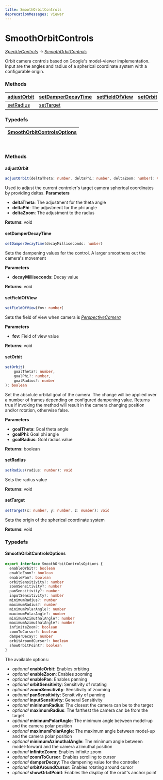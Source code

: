 ```yaml
---
title: SmoothOrbitControls
deprecationMessages: viewer
---
```


<Banner />

# SmoothOrbitControls
[_SpeckleControls_](/viewer/speckle-controls-api) -> [_SmoothOrbitControls_](/viewer/smooth-orbit-controls-api)

Orbit camera controls based on Google's model-viewer implementation. Input are the angles and radius of a spherical coordinate system with a configurable origin.

### <h3>Methods</h3>

| [adjustOrbit](/viewer/smooth-orbit-controls-api.md#adjustorbit)               | [setDamperDecayTime](/viewer/smooth-orbit-controls-api.md#setdamperdecaytime)       | [setFieldOfView](/viewer/smooth-orbit-controls-api.md#setfieldofview)                     | [setOrbit](/viewer/smooth-orbit-controls-api.md#setorbit)         |
| :---------------------------------------------------- | :-------------------------------------------------------- | :------------------------------------------------------------------ | :---------------------------------------------------- |
| [setRadius](/viewer/smooth-orbit-controls-api.md#setradius)   | [setTarget](/viewer/smooth-orbit-controls-api.md#settarget)  

### <h3>Typedefs</h3>

| [SmoothOrbitControlsOptions](/viewer/smooth-orbit-controls-api.md#smoothorbitcontrolsoptions)  |
:---------------------------------------------------- | 

</br>

### <h3>Methods</h3>

#### <b>adjustOrbit</b>

```ts
adjustOrbit(deltaTheta: number, deltaPhi: number, deltaZoom: number): void
```

Used to adjust the current controler's target camera spherical coordinates by providing deltas.
**Parameters**

- **deltaTheta**: The adjustment for the theta angle
- **deltaPhi**: The adjustment for the phi angle
- **deltaZoom**: The adjustment to the radius

**Returns**: void


#### <b>setDamperDecayTime</b>

```ts
setDamperDecayTime(decayMilliseconds: number)
```

Sets the dampening values for the control. A larger smoothens out the camera's movement

**Parameters**

- **decayMilliseconds**: Decay value

**Returns**: void



#### <b>setFieldOfView</b>

```ts
setFieldOfView(fov: number)
```

Sets the field of view when camera is [_PerspectiveCamera_](https://threejs.org/docs/index.html?q=persp#api/en/cameras/PerspectiveCamera)

**Parameters**

- **fov**: Field of view value

**Returns**: void

#### <b>setOrbit</b>

```ts
setOrbit(
    goalTheta?: number,
    goalPhi?: number,
    goalRadius?: number
): boolean
```

Set the absolute orbital goal of the camera. The change will be applied over a number of frames depending on configured dampening value. Returns true if invoking the method will result in the camera changing position and/or rotation, otherwise false.

**Parameters**

- **goalTheta**: Goal theta angle
- **goalPhi**: Goal phi angle
- **goalRadius**: Goal radius value

**Returns**: boolean

#### <b>setRadius</b>

```ts
setRadius(radius: number): void
```
Sets the radius value

**Returns**: void


#### <b>setTarget</b>

```ts
setTarget(x: number, y: number, z: number): void
```
Sets the origin of the spherical coordinate system

**Returns**: void

### <h3>Typedefs</h3>

#### <b>SmoothOrbitControlsOptions</b>

```ts
export interface SmoothOrbitControlsOptions {
  enableOrbit?: boolean
  enableZoom?: boolean
  enablePan?: boolean
  orbitSensitivity?: number
  zoomSensitivity?: number
  panSensitivity?: number
  inputSensitivity?: number
  minimumRadius?: number
  maximumRadius?: number
  minimumPolarAngle?: number
  maximumPolarAngle?: number
  minimumAzimuthalAngle?: number
  maximumAzimuthalAngle?: number
  infiniteZoom?: boolean
  zoomToCursor?: boolean
  damperDecay?: number
  orbitAroundCursor?: boolean
  showOrbitPoint?: boolean
}
```
The available options:
- _optional_ **enableOrbit**: Enables orbiting
- _optional_ **enableZoom**: Enables zooming
- _optional_ **enablePan**: Enables panning
- _optional_ **orbitSensitivity**: Sensitivity of rotating
- _optional_ **zoomSensitivity**: Sensitivity of zooming
- _optional_ **panSensitivity**: Sensitivity of panning
- _optional_ **inputSensitivity**: General Sensitivity
- _optional_ **minimumRadius**: The closest the camera can be to the target
- _optional_ **maximumRadius**: The farthest the camera can be from the target
- _optional_ **minimumPolarAngle**: The minimum angle between model-up and the camera polar position
- _optional_ **maximumPolarAngle**: The maximum angle between model-up and the camera polar position
- _optional_ **minimumAzimuthalAngle**: The minimum angle between model-forward and the camera azimuthal position
- _optional_ **infiniteZoom**: Enables infinite zoom
- _optional_ **zoomToCursor**: Enables scrolling to cursor
- _optional_ **damperDecay**: The dampening value for the controller
- _optional_ **orbitAroundCursor**: Enables rotating around cursor
- _optional_ **showOrbitPoint**: Enables the display of the orbit's anchor point





